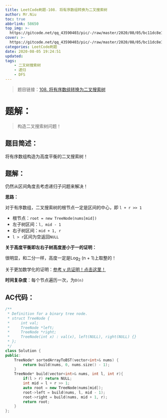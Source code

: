 ```yaml
---
title: LeetCode刷题-108. 将有序数组转换为二叉搜索树
author: Mr.Niu
toc: true
abbrlink: 58650
top_img: >-
  https://gitcode.net/qq_43590403/pic/-/raw/master/2020/08/05/bc11dc8e10269721ba17b477dc5d315d.png
cover: >-
  https://gitcode.net/qq_43590403/pic/-/raw/master/2020/08/05/bc11dc8e10269721ba17b477dc5d315d.png
categories: LeetCode刷题
date: 2020-08-05 19:24:51
updated:
tags:
	- 二叉树搜索树
	- 递归
	- DFS
---
```








> 题目链接：[108. 将有序数组转换为二叉搜索树](https://leetcode-cn.com/problems/convert-sorted-array-to-binary-search-tree/)



# 题解：



> 构造二叉搜索树问题！



## 题目简述：

将有序数组构造为高度平衡的二叉搜索树！

## 题解：

仍然从区间角度去考虑递归子问题来解决！

**思路：**

对于有序数组，二叉搜索树的根节点一定是区间的中心，即 `l + r >> 1`

- 根节点：`root = new TreeNode(nums[mid])`
- 左子树区间：`l, mid - 1`
- 右子树区间：`mid + 1, r`
- `l > r`区间为空返回`NULL`



**关于高度平衡即左右子树高度差小于一的证明：**

很明显，和二分一样，高度一定是Log<sub>2</sub> (n + 1)上取整的！

关于更加数学化的证明：[参考 y 总证明！点击这里！](https://www.acwing.com/solution/content/196/)



**时间复杂度**：每个节点遍历一次，为`O(n)`

## AC代码：



```c++
/**
 * Definition for a binary tree node.
 * struct TreeNode {
 *     int val;
 *     TreeNode *left;
 *     TreeNode *right;
 *     TreeNode(int x) : val(x), left(NULL), right(NULL) {}
 * };
 */
class Solution {
public:
    TreeNode* sortedArrayToBST(vector<int>& nums) {
        return build(nums, 0, nums.size() - 1);
    }
    TreeNode* build(vector<int>& nums, int l, int r){
        if(l > r) return NULL;
        int mid = l + r >> 1;
        auto root = new TreeNode(nums[mid]);
        root->left = build(nums, l, mid - 1);
        root->right = build(nums, mid + 1, r);
        return root;
    }
};
```



